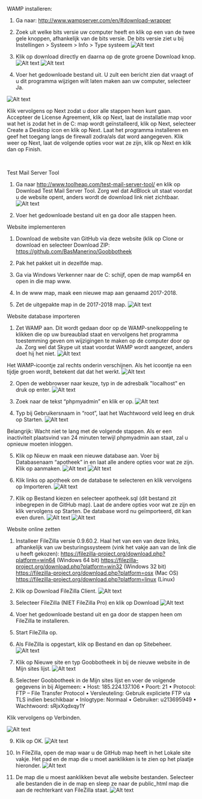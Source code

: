 WAMP installeren:

1. Ga naar: http://www.wampserver.com/en/#download-wrapper 
 
2. Zoek uit welke bits versie uw computer heeft en klik op een van de twee gele knoppen, afhankelijk van de bits versie. De bits versie ziet u bij Instellingen > Systeem > Info > Type systeem
![Alt text](https://github.com/BasManerino/Goobbotheek/blob/master-1/2.png?raw=true)


3. Klik op download directly en daarna op de grote groene Download knop. 
![Alt text](https://github.com/BasManerino/Goobbotheek/blob/master-1/1.png?raw=true)
![Alt text](https://github.com/BasManerino/Goobbotheek/blob/master-1/4.png?raw=true)
 

4. Voer het gedownloade bestand uit. U zult een bericht zien dat vraagt of u dit programma wijzigen wilt laten maken aan uw computer, selecteer Ja.

![Alt text](https://github.com/BasManerino/Goobbotheek/blob/master-1/5.png?raw=true)

 
Klik vervolgens op Next zodat u door alle stappen heen kunt gaan. Accepteer de License Agreement, klik op Next, laat de installatie map voor wat het is zodat het in de C: map wordt geïnstalleerd, klik op Next, selecteer Create a Desktop icon en klik op Next. Laat het programma installeren en geef het toegang langs de firewall zodra/als dat word aangegeven. Klik weer op Next, laat de volgende opties voor wat ze zijn, klik op Next en klik dan op Finish.



 
	

Test Mail Server Tool

1. Ga naar http://www.toolheap.com/test-mail-server-tool/ en klik op Download Test Mail Server Tool. Zorg wel dat AdBlock uit staat voordat u de website opent, anders wordt de download link niet zichtbaar. 
![Alt text](https://github.com/BasManerino/Goobbotheek/blob/master-1/6.png?raw=true)
 
2. Voer het gedownloade bestand uit en ga door alle stappen heen. 





Website implementeren

1. Download de website van GitHub via deze website (klik op Clone or download en selecteer Download ZIP: https://github.com/BasManerino/Goobbotheek

2. Pak het pakket uit in dezelfde map. 
3. Ga via Windows Verkenner naar de C: schijf, open de map wamp64 en open in die map www. 
5. In de www map, maak een nieuwe map aan genaamd 2017-2018. 
4. Zet de uitgepakte map in de 2017-2018 map. 
![Alt text](https://github.com/BasManerino/Goobbotheek/blob/master-1/7.png?raw=true)



Website database importeren

1. Zet WAMP aan. Dit wordt gedaan door op de WAMP-snelkoppeling te klikken die op uw bureaublad staat en vervolgens het programma toestemming geven om wijzigingen te maken op de computer door op Ja. Zorg wel dat Skype uit staat voordat WAMP wordt aangezet, anders doet hij het niet. 
![Alt text](https://github.com/BasManerino/Goobbotheek/blob/master-1/8.png?raw=true)
 
Het WAMP-icoontje zal rechts onderin verschijnen. Als het icoontje na een tijdje groen wordt, betekent dat dat het werkt.
![Alt text](https://github.com/BasManerino/Goobbotheek/blob/master-1/9.png?raw=true)
 
2. Open de webbrowser naar keuze, typ in de adresbalk "localhost" en druk op enter.
![Alt text](https://github.com/BasManerino/Goobbotheek/blob/master-1/10.png?raw=true)
 
3. Zoek naar de tekst “phpmyadmin” en klik er op.
![Alt text](https://github.com/BasManerino/Goobbotheek/blob/master-1/11.png?raw=true)
 
4. Typ bij Gebruikersnaam in “root”, laat het Wachtwoord veld leeg en druk op Starten. 
![Alt text](https://github.com/BasManerino/Goobbotheek/blob/master-1/12.png?raw=true)
 
Belangrijk: Wacht niet te lang met de volgende stappen. Als er een inactiviteit plaatsvind van 24 minuten terwijl phpmyadmin aan staat, zal u opnieuw moeten inloggen. 


5. Klik op Nieuw en maak een nieuwe database aan. Voer bij Databasenaam “apotheek” in en laat alle andere opties voor wat ze zijn. Klik op aanmaken. 
![Alt text](https://github.com/BasManerino/Goobbotheek/blob/master-1/13.png?raw=true)
![Alt text](https://github.com/BasManerino/Goobbotheek/blob/master-1/14.png?raw=true)
 
 






6. Klik links op apotheek om de database te selecteren en klik vervolgens op Importeren. 
![Alt text](https://github.com/BasManerino/Goobbotheek/blob/master-1/15.png?raw=true)














7. Klik op Bestand kiezen en selecteer apotheek.sql (dit bestand zit inbegrepen in de GitHub map). Laat de andere opties voor wat ze zijn en klik vervolgens op Starten. 
De database word nu geïmporteerd, dit kan even duren.
![Alt text](https://github.com/BasManerino/Goobbotheek/blob/master-1/16.png?raw=true)
![Alt text](https://github.com/BasManerino/Goobbotheek/blob/master-1/24.png?raw=true)
 
 




Website online zetten

1. Installeer FileZilla versie 0.9.60.2. Haal het van een van deze links, afhankelijk van uw besturingssysteem (vink het vakje aan van de link die u heeft gekozen): 
https://filezilla-project.org/download.php?platform=win64 (Windows 64 bit) 
https://filezilla-project.org/download.php?platform=win32 (Windows 32 bit) 
https://filezilla-project.org/download.php?platform=osx (Mac OS)
https://filezilla-project.org/download.php?platform=linux (Linux)
2. Klik op Download FileZilla Client. 
![Alt text](https://github.com/BasManerino/Goobbotheek/blob/master-1/17.png?raw=true)
 
3. Selecteer FileZilla (NIET FileZilla Pro) en klik op Download 
![Alt text](https://github.com/BasManerino/Goobbotheek/blob/master-1/18.png?raw=true)
 
4. Voer het gedownloade bestand uit en ga door de stappen heen om FileZilla te installeren. 
5. Start FileZilla op.
6. Als FileZilla is opgestart, klik op Bestand en dan op Sitebeheer. 
![Alt text](https://github.com/BasManerino/Goobbotheek/blob/master-1/19.png?raw=true)
 
7. Klik op Nieuwe site en typ Goobbotheek in bij de nieuwe website in de Mijn sites lijst. 
![Alt text](https://github.com/BasManerino/Goobbotheek/blob/master-1/25.png?raw=true)


8. Selecteer Goobbotheek in de Mijn sites lijst en voer de volgende gegevens in bij Algemeen: 
•	Host: 185.224.137.106
•	Poort: 21
•	Protocol: FTP – File Transfer Protocol
•	Versleuteling: Gebruik expliciete FTP via TLS indien beschikbaar
•	Inlogtype: Normaal
•	Gebruiker: u213695949
•	Wachtwoord: sRjxXqdxqy1Y

Klik vervolgens op Verbinden.

![Alt text](https://github.com/BasManerino/Goobbotheek/blob/master-1/20.png?raw=true)
 




9. Klik op OK. 
![Alt text](https://github.com/BasManerino/Goobbotheek/blob/master-1/21.png?raw=true)
 
10. In FileZilla, open de map waar u de GitHub map heeft in het Lokale site vakje. Het pad en de map die u moet aanklikken is te zien op het plaatje hieronder. 
![Alt text](https://github.com/BasManerino/Goobbotheek/blob/master-1/22.png?raw=true)
 




11. De map die u moest aanklikken bevat alle website bestanden. Selecteer alle bestanden die in de map en sleep ze naar de public_html map die aan de rechterkant van FileZilla staat.
![Alt text](https://github.com/BasManerino/Goobbotheek/blob/master-1/23.png?raw=true)
 















